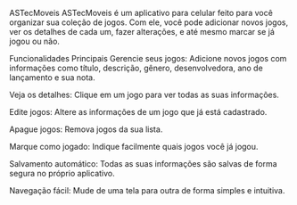 ASTecMoveis
ASTecMoveis é um aplicativo para celular feito para você organizar sua coleção de jogos. Com ele, você pode adicionar novos jogos, ver os detalhes de cada um, fazer alterações, e até mesmo marcar se já jogou ou não.

Funcionalidades Principais
Gerencie seus jogos: Adicione novos jogos com informações como título, descrição, gênero, desenvolvedora, ano de lançamento e sua nota.

Veja os detalhes: Clique em um jogo para ver todas as suas informações.

Edite jogos: Altere as informações de um jogo que já está cadastrado.

Apague jogos: Remova jogos da sua lista.

Marque como jogado: Indique facilmente quais jogos você já jogou.

Salvamento automático: Todas as suas informações são salvas de forma segura no próprio aplicativo.

Navegação fácil: Mude de uma tela para outra de forma simples e intuitiva.
